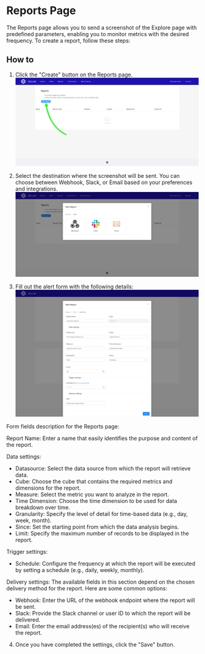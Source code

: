 # Reports Page

The Reports page allows you to send a screenshot of the Explore page with predefined parameters, enabling you to monitor metrics with the desired frequency. To create a report, follow these steps:

## How to

1. Click the "Create" button on the Reports page.
![Reports Page](/docs/images/reports1.png)

2. Select the destination where the screenshot will be sent. You can choose between Webhook, Slack, or Email based on your preferences and integrations.
![Reports destination](/docs/images/reports2.png)

3. Fill out the alert form with the following details:
![Reports Form](/docs/images/reports_form.png)

Form fields description for the Reports page:

Report Name: Enter a name that easily identifies the purpose and content of the report.

Data settings:
- Datasource: Select the data source from which the report will retrieve data.
- Cube: Choose the cube that contains the required metrics and dimensions for the report.
- Measure: Select the metric you want to analyze in the report.
- Time Dimension: Choose the time dimension to be used for data breakdown over time.
- Granularity: Specify the level of detail for time-based data (e.g., day, week, month).
- Since: Set the starting point from which the data analysis begins.
- Limit: Specify the maximum number of records to be displayed in the report.

Trigger settings:
- Schedule: Configure the frequency at which the report will be executed by setting a schedule (e.g., daily, weekly, monthly).

Delivery settings:
The available fields in this section depend on the chosen delivery method for the report. Here are some common options:
- Webhook: Enter the URL of the webhook endpoint where the report will be sent.
- Slack: Provide the Slack channel or user ID to which the report will be delivered.
- Email: Enter the email address(es) of the recipient(s) who will receive the report.

4. Once you have completed the settings, click the "Save" button.
